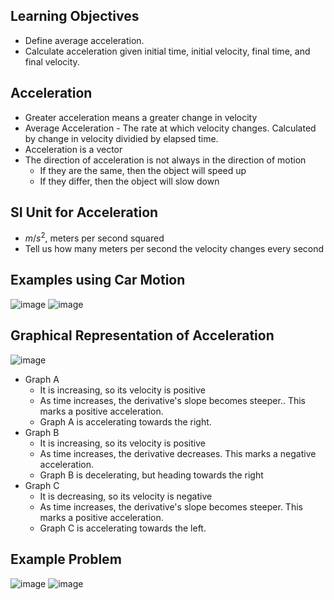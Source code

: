 ## Learning Objectives
* Define average acceleration.
* Calculate acceleration given initial time, initial velocity, final time, and final velocity.

## Acceleration
* Greater acceleration means a greater change in velocity
* Average Acceleration - The rate at which velocity changes. Calculated by change in velocity dividied by elapsed time.
* Acceleration is a vector
* The direction of acceleration is not always in the direction of motion
  * If they are the same, then the object will speed up
  * If they differ, then the object will slow down

## SI Unit for Acceleration
* $m/s^2$, meters per second squared
* Tell us how many meters per second the velocity changes every second

## Examples using Car Motion
![image](https://github.com/user-attachments/assets/55c46b19-33e0-4f99-88bb-6e9efe0534b9)
![image](https://github.com/user-attachments/assets/d268062a-cd23-47b5-a441-e6fc3b6eca86)

## Graphical Representation of Acceleration
![image](https://github.com/user-attachments/assets/a4a2561b-9007-4eb5-82f6-f6e372d06162)
* Graph A
  * It is increasing, so its velocity is positive
  * As time increases, the derivative's slope becomes steeper.. This marks a positive acceleration.
  * Graph A is accelerating towards the right.
* Graph B
  * It is increasing, so its velocity is positive
  * As time increases, the derivative decreases. This marks a negative acceleration.
  * Graph B is decelerating, but heading towards the right
* Graph C
  * It is decreasing, so its velocity is negative
  * As time increases, the derivative's slope becomes steeper. This marks a positive acceleration.
  * Graph C is accelerating towards the left.
 
## Example Problem
![image](https://github.com/user-attachments/assets/fb08f81e-bdba-4694-87b8-04edeedd7915)
![image](https://github.com/user-attachments/assets/3726e0b5-959a-4d7c-92fb-258ab5799ef6)
